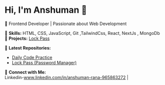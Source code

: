 # Hi, I'm Anshuman 👋  
🚀 Frontend Developer | Passionate about Web Development  


🔹 **Skills:** HTML, CSS, JavaScript, Git ,TailwindCss, React, NextJs , MongoDb
🔹 **Projects:** [Lock Pass](#)   

📌 **Latest Repositories:**  
- [Daily Code Practice](https://github.com/Anshuman1313/daily-code-practice)  
- [Lock Pass (Password Manager)](https://github.com/Anshuman1313/LockPass)  

🌟 **Connect with Me:**  
Linkedin-www.linkedin.com/in/anshuman-rana-965863272 | 

<!--
**Anshuman1313/Anshuman1313** is a ✨ _special_ ✨ repository because its `README.md` (this file) appears on your GitHub profile.

Here are some ideas to get you started:

- 🔭 I’m currently working on ...
- 🌱 I’m currently learning ...
- 👯 I’m looking to collaborate on ...
- 🤔 I’m looking for help with ...
- 💬 Ask me about ...
- 📫 How to reach me: ...
- 😄 Pronouns: ...
- ⚡ Fun fact: ...
-->

